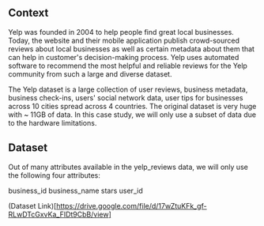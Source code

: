 
## Context
Yelp was founded in 2004 to help people find great local businesses. Today, the website and their mobile application publish crowd-sourced reviews about local businesses as well as certain metadata about them that can help in customer's decision-making process. Yelp uses automated software to recommend the most helpful and reliable reviews for the Yelp community from such a large and diverse dataset.

The Yelp dataset is a large collection of user reviews, business metadata, business check-ins, users' social network data, user tips for businesses across 10 cities spread across 4 countries. The original dataset is very huge with ~ 11GB of data. In this case study, we will only use a subset of data due to the hardware limitations.


## Dataset

Out of many attributes available in the yelp_reviews data, we will only use the following four attributes:

business_id
business_name
stars
user_id

(Dataset Link)[https://drive.google.com/file/d/17wZtuKFk_gf-RLwDTcGxvKa_FIDt9CbB/view]